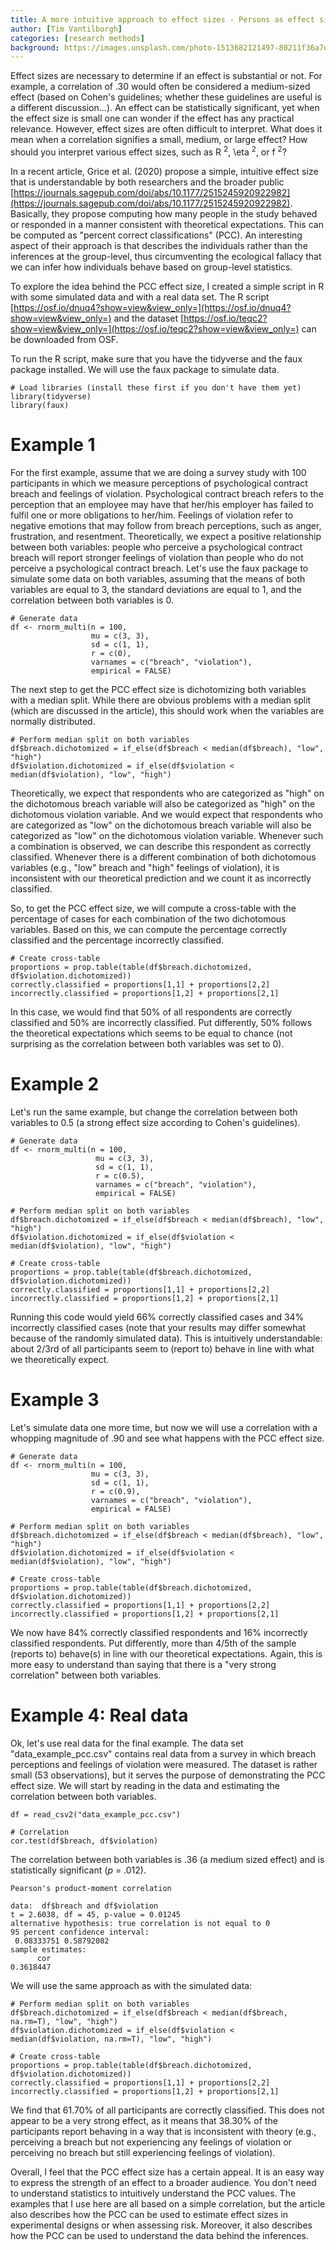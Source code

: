 ```yaml
---
title: A more intuitive approach to effect sizes - Persons as effect sizes
author: [Tim Vantilborgh]
categories: [research methods]
background: https://images.unsplash.com/photo-1513682121497-80211f36a7d3?ixid=MXwxMjA3fDB8MHxwaG90by1wYWdlfHx8fGVufDB8fHw%3D&ixlib=rb-1.2.1&auto=format&fit=crop&w=2134&q=80
---
```


Effect sizes are necessary to determine if an effect is substantial or not. For example, a correlation of .30 would often be considered a medium-sized effect (based on Cohen's guidelines; whether these guidelines are useful is a different discussion...). An effect can be statistically significant, yet when the effect size is small one can wonder if the effect has any practical relevance. However, effect sizes are often difficult to interpret. What does it mean when a correlation signifies a small, medium, or large effect? How should you interpret various effect sizes, such as R <sup>2</sup>, \eta <sup>2</sup>, or f <sup>2</sup>?

In a recent article, Grice et al. (2020) propose a simple, intuitive effect size that is understandable by both researchers and the broader public [https://journals.sagepub.com/doi/abs/10.1177/2515245920922982](https://journals.sagepub.com/doi/abs/10.1177/2515245920922982). Basically, they propose computing how many people in the study behaved or responded in a manner consistent with theoretical expectations. This can be computed as "percent correct classifications" (PCC). An interesting aspect of their approach is that describes the individuals rather than the inferences at the group-level, thus circumventing the ecological fallacy that we can infer how individuals behave based on group-level statistics. 

To explore the idea behind the PCC effect size, I created a simple script in R with some simulated data and with a real data set. The R script [https://osf.io/dnuq4?show=view&view_only=](https://osf.io/dnuq4?show=view&view_only=) and the dataset [https://osf.io/teqc2?show=view&view_only=](https://osf.io/teqc2?show=view&view_only=) can be downloaded from OSF.

To run the R script, make sure that you have the tidyverse and the faux package installed. We will use the faux package to simulate data.

	# Load libraries (install these first if you don't have them yet)
	library(tidyverse)
	library(faux)

# Example 1

For the first example, assume that we are doing a survey study with 100 participants in which we measure perceptions of psychological contract breach and feelings of violation. Psychological contract breach refers to the perception that an employee may have that her/his employer has failed to fulfil one or more obligations to her/him. Feelings of violation refer to negative emotions that may follow from breach perceptions, such as anger, frustration, and resentment. Theoretically, we expect a positive relationship between both variables: people who perceive a psychological contract breach will report stronger feelings of violation than people who do not perceive a psychological contract breach. Let's use the faux package to simulate some data on both variables, assuming that the means of both variables are equal to 3, the standard deviations are equal to 1, and the correlation between both variables is 0.

	# Generate data
	df <- rnorm_multi(n = 100,
	                  mu = c(3, 3),
	                  sd = c(1, 1),
	                  r = c(0),
	                  varnames = c("breach", "violation"),
	                  empirical = FALSE)

The next step to get the PCC effect size is dichotomizing both variables with a median split. While there are obvious problems with a median split (which are discussed in the article), this should work when the variables are normally distributed. 

	# Perform median split on both variables
	df$breach.dichotomized = if_else(df$breach < median(df$breach), "low", "high")
	df$violation.dichotomized = if_else(df$violation < median(df$violation), "low", "high")

Theoretically, we expect that respondents who are categorized as "high" on the dichotomous breach variable will also be categorized as "high" on the dichotomous violation variable. And we would expect that respondents who are categorized as "low" on the dichotomous breach variable will also be categorized as "low" on the dichotomous violation variable. Whenever such a combination is observed, we can describe this respondent as correctly classified. Whenever there is a different combination of both dichotomous variables (e.g., "low" breach and "high" feelings of violation), it is inconsistent with our theoretical prediction and we count it as incorrectly classified.

So, to get the PCC effect size, we will compute a cross-table with the percentage of cases for each combination of the two dichotomous variables. Based on this, we can compute the percentage correctly classified and the percentage incorrectly classified.

	# Create cross-table
	proportions = prop.table(table(df$breach.dichotomized, df$violation.dichotomized))
	correctly.classified = proportions[1,1] + proportions[2,2]
	incorrectly.classified = proportions[1,2] + proportions[2,1]

In this case, we would find that 50% of all respondents are correctly classified and 50% are incorrectly classified. Put differently, 50% follows the theoretical expectations which seems to be equal to chance (not surprising as the correlation between both variables was set to 0).

# Example 2

Let's run the same example, but change the correlation between both variables to 0.5 (a strong effect size according to Cohen's guidelines).

	# Generate data
	df <- rnorm_multi(n = 100,
	                   mu = c(3, 3),
	                   sd = c(1, 1),
	                   r = c(0.5),
	                   varnames = c("breach", "violation"),
	                   empirical = FALSE)

	# Perform median split on both variables
	df$breach.dichotomized = if_else(df$breach < median(df$breach), "low", "high")
	df$violation.dichotomized = if_else(df$violation < median(df$violation), "low", "high")

	# Create cross-table
	proportions = prop.table(table(df$breach.dichotomized, df$violation.dichotomized))
	correctly.classified = proportions[1,1] + proportions[2,2]
	incorrectly.classified = proportions[1,2] + proportions[2,1]

Running this code would yield 66% correctly classified cases and 34% incorrectly classified cases (note that your results may differ somewhat because of the randomly simulated data). This is intuitively understandable: about 2/3rd of all participants seem to (report to) behave in line with what we theoretically expect.

# Example 3

Let's simulate data one more time, but now we will use a correlation with a whopping magnitude of .90 and see what happens with the PCC effect size.

	# Generate data
	df <- rnorm_multi(n = 100,
	                  mu = c(3, 3),
	                  sd = c(1, 1),
	                  r = c(0.9),
	                  varnames = c("breach", "violation"),
	                  empirical = FALSE)

	# Perform median split on both variables
	df$breach.dichotomized = if_else(df$breach < median(df$breach), "low", "high")
	df$violation.dichotomized = if_else(df$violation < median(df$violation), "low", "high")

	# Create cross-table
	proportions = prop.table(table(df$breach.dichotomized, df$violation.dichotomized))
	correctly.classified = proportions[1,1] + proportions[2,2]
	incorrectly.classified = proportions[1,2] + proportions[2,1]

We now have 84% correctly classified respondents and 16% incorrectly classified respondents. Put differently, more than 4/5th of the sample (reports to) behave(s) in line with our theoretical expectations. Again, this is more easy to understand than saying that there is a "very strong correlation" between both variables.

# Example 4: Real data

Ok, let's use real data for the final example. The data set "data_example_pcc.csv" contains real data from a survey in which breach perceptions and feelings of violation were measured. The dataset is rather small (53 observations), but it serves the purpose of demonstrating the PCC effect size. We will start by reading in the data and estimating the correlation between both variables.

	df = read_csv2("data_example_pcc.csv")

	# Correlation
	cor.test(df$breach, df$violation)

The correlation between both variables is .36 (a medium sized effect) and is statistically significant (*p* = .012).

	Pearson's product-moment correlation

	data:  df$breach and df$violation
	t = 2.6038, df = 45, p-value = 0.01245
	alternative hypothesis: true correlation is not equal to 0
	95 percent confidence interval:
	 0.08333751 0.58792082
	sample estimates:
	      cor 
	0.3618447 

We will use the same approach as with the simulated data:

	# Perform median split on both variables
	df$breach.dichotomized = if_else(df$breach < median(df$breach, na.rm=T), "low", "high")
	df$violation.dichotomized = if_else(df$violation < median(df$violation, na.rm=T), "low", "high")

	# Create cross-table
	proportions = prop.table(table(df$breach.dichotomized, df$violation.dichotomized))
	correctly.classified = proportions[1,1] + proportions[2,2]
	incorrectly.classified = proportions[1,2] + proportions[2,1]

We find that 61.70% of all participants are correctly classified. This does not appear to be a very strong effect, as it means that 38.30% of the participants report behaving in a way that is inconsistent with theory (e.g., perceiving a breach but not experiencing any feelings of violation or perceiving no breach but still experiencing feelings of violation). 

Overall, I feel that the PCC effect size has a certain appeal. It is an easy way to express the strength of an effect to a broader audience. You don't need to understand statistics to intuitively understand the PCC values. The examples that I use here are all based on a simple correlation, but the article also describes how the PCC can be used to estimate effect sizes in experimental designs or when assessing risk. Moreover, it also describes how the PCC can be used to understand the data behind the inferences.